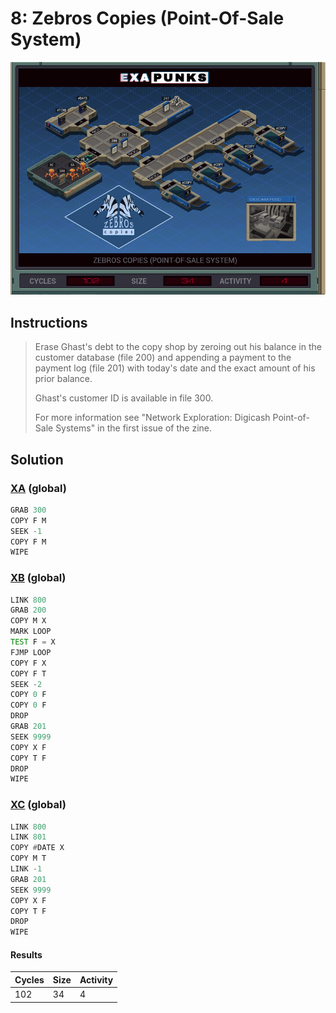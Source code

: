 # 8: Zebros Copies (Point-Of-Sale System)

<div align="center"><img src="EXAPUNKS - Zebros Copies (102, 34, 4, 2023-10-07-23-42-58).gif" /></div>

## Instructions
> Erase Ghast's debt to the copy shop by zeroing out his balance in the customer database (file 200) and appending a payment to the payment log (file 201) with today's date and the exact amount of his prior balance.
> 
> Ghast's customer ID is available in file 300.
> 
> For more information see "Network Exploration: Digicash Point-of-Sale Systems" in the first issue of the zine.

## Solution

### [XA](XA.exa) (global)
```asm
GRAB 300
COPY F M
SEEK -1
COPY F M
WIPE
```

### [XB](XB.exa) (global)
```asm
LINK 800
GRAB 200
COPY M X
MARK LOOP
TEST F = X
FJMP LOOP
COPY F X
COPY F T
SEEK -2
COPY 0 F
COPY 0 F
DROP
GRAB 201
SEEK 9999
COPY X F
COPY T F
DROP
WIPE
```

### [XC](XC.exa) (global)
```asm
LINK 800
LINK 801
COPY #DATE X
COPY M T
LINK -1
GRAB 201
SEEK 9999
COPY X F
COPY T F
DROP
WIPE
```

#### Results
| Cycles | Size | Activity |
|--------|------|----------|
| 102    | 34   | 4        |
